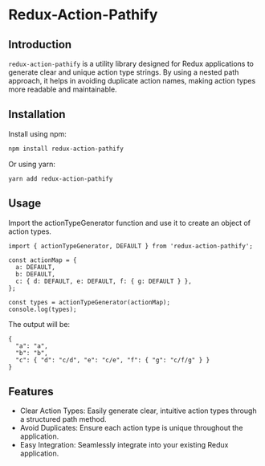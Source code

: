 # Redux-Action-Pathify

## Introduction

`redux-action-pathify` is a utility library designed for Redux applications to generate clear and unique action type strings. By using a nested path approach, it helps in avoiding duplicate action names, making action types more readable and maintainable.

## Installation

Install using npm:

```bash
npm install redux-action-pathify
```

Or using yarn:

```
yarn add redux-action-pathify
```

## Usage

Import the actionTypeGenerator function and use it to create an object of action types.

```
import { actionTypeGenerator, DEFAULT } from 'redux-action-pathify';

const actionMap = {
  a: DEFAULT,
  b: DEFAULT,
  c: { d: DEFAULT, e: DEFAULT, f: { g: DEFAULT } },
};

const types = actionTypeGenerator(actionMap);
console.log(types);
```

The output will be:

```
{
  "a": "a",
  "b": "b",
  "c": { "d": "c/d", "e": "c/e", "f": { "g": "c/f/g" } }
}
```

## Features

- Clear Action Types: Easily generate clear, intuitive action types through a structured path method.
- Avoid Duplicates: Ensure each action type is unique throughout the application.
- Easy Integration: Seamlessly integrate into your existing Redux application.
